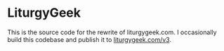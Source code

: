 # LiturgyGeek

This is the source code for the rewrite of liturgygeek.com. I occasionally build this codebase and publish it to [liturgygeek.com/v3](http://liturgygeek.com/v3).
